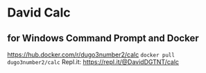 # David Calc
## for Windows Command Prompt and Docker
https://hub.docker.com/r/dugo3number2/calc
`docker pull dugo3number2/calc`
Repl.it: https://repl.it/@DavidDGTNT/calc
